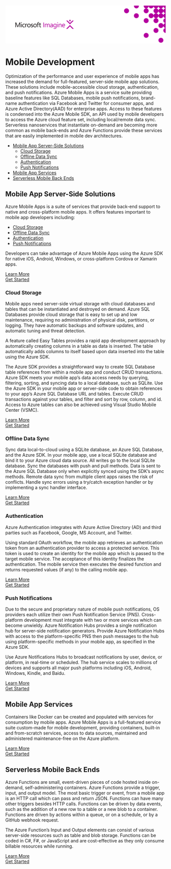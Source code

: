 ![](media/image1.png)

# Mobile Development

Optimization of the performance and user experience of mobile apps has
increased the demand for full-featured, server-side mobile app
solutions. These solutions include mobile-accessible cloud storage,
authentication, and push notifications. Azure Mobile Apps is a service
suite providing baseline features like SQL Databases, mobile push
notifications, brand-name authentication via Facebook and Twitter for
consumer apps, and Azure Active Directory(AAD) for enterprise apps.
Access to these features is condensed into the Azure Mobile SDK, an API
used by mobile developers to access the Azure cloud feature set,
including local/remote data sync. Serverless nanoservices that
instantiate on-demand are becoming more common as mobile back-ends and
Azure Functions provide these services that are easily implemented in
mobile dev architectures.

- [Mobile App Server-Side Solutions](#mobile-app-server-side-solutions)  
    - [Cloud Storage](#cloud-storage)  
    - [Offline Data Sync](#offline-data-sync)  
    - [Authentication](#authentication)  
    - [Push Notifications](#push-notifications)  
- [Mobile App Services](#mobile-app-services)
- [Serverless Mobile Back Ends](#serverless-mobile-back-ends)

## Mobile App Server-Side Solutions

Azure Mobile Apps is a suite of services that provide back-end support
to native and cross-platform mobile apps. It offers features important
to mobile app developers including:

-   [Cloud Storage](#cloud-storage)  
-   [Offline Data Sync](#offline-data-sync)  
-   [Authentication](#authentication)  
-   [Push Notifications](#push-notifications)  

Developers can take advantage of Azure Mobile Apps using the Azure SDK
for native iOS, Android, Windows, or cross-platform Cordova or Xamarin
apps.

[Learn More](https://docs.microsoft.com/en-us/azure/app-service-mobile/app-service-mobile-value-prop)  
[Get Started](https://docs.microsoft.com/en-us/azure/app-service-mobile/app-service-mobile-xamarin-forms-get-started-offline-data)  


### Cloud Storage

Mobile apps need server-side virtual storage with cloud databases and
tables that can be instantiated and destroyed on demand. Azure SQL
Databases provide cloud storage that is easy to set up and low
maintenance, requiring no administration of physical disk, partitions,
or logging. They have automatic backups and software updates, and
automatic tuning and threat detection.

A feature called Easy Tables provides a rapid app development approach
by automatically creating columns in a table as data is inserted. The
table automatically adds columns to itself based upon data inserted into
the table using the Azure SDK.

The Azure SDK provides a straightforward way to create SQL Database
table references from within a mobile app and conduct CRUD transactions.
Azure SDK meets your mobile app’s data access needs by querying,
filtering, sorting, and syncing data to a local database, such as
SQLite. Use the Azure SDK in your mobile app or server-side code to
obtain references to your app’s Azure SQL Database URL and tables.
Execute CRUD transactions against your tables, and filter and sort by
row, column, and id. Access to Azure tables can also be achieved using
Visual Studio Mobile Center (VSMC).

[Learn More](https://docs.microsoft.com/en-us/azure/sql-database/)  
[Get Started](https://docs.microsoft.com/en-us/azure/sql-database/sql-database-get-started-portal)  

### Offline Data Sync

Sync data local-to-cloud using a SQLite database, an Azure SQL Database,
and the Azure SDK. In your mobile app, use a local SQLite database and
bind it to your Azure cloud data source. All writes go to the local
SQLite database. Sync the databases with push and pull methods. Data is
sent to the Azure SQL Database only when explicitly synced using the
SDK’s async methods. Remote data sync from multiple client apps raises
the risk of conflicts. Handle sync errors using a try/catch exception
handler or by implementing a sync handler interface.

[Learn More](https://docs.microsoft.com/en-us/azure/app-service-mobile/app-service-mobile-offline-data-sync)  
[Get Started](https://docs.microsoft.com/en-us/azure/app-service-mobile/app-service-mobile-xamarin-forms-get-started-offline-data)

### Authentication

Azure Authentication integrates with Azure Active Directory (AD) and
third parties such as Facebook, Google, MS Account, and Twitter.

Using standard OAuth workflow, the mobile app retrieves an
authentication token from an authentication provider to access a
protected service. This token is used to create an identity for the
mobile app which is passed to the target mobile service. The acceptance
of this identity finalizes the authentication. The mobile service then
executes the desired function and returns requested values (if any) to
the calling mobile app.

[Learn More](https://docs.microsoft.com/en-us/azure/app-service-mobile/app-service-mobile-auth)  
[Get Started](https://docs.microsoft.com/en-us/azure/app-service-mobile/app-service-mobile-how-to-configure-twitter-authentication)

### Push Notifications

Due to the secure and proprietary nature of mobile push notifications,
OS providers each utilize their own Push Notification Service (PNS).
Cross-platform development must integrate with two or more services
which can become unwieldy. Azure Notification Hubs provides a single
notification hub for server-side notification generators. Provide Azure
Notification Hubs with access to the platform-specific PNS then push
messages to the hub using platform-specific methods in your mobile app,
as specified in the Azure SDK.

Use Azure Notifications Hubs to broadcast notifications by user, device,
or platform, in real-time or scheduled. The hub service scales to
millions of devices and supports all major push platforms including iOS,
Android, Windows, Kindle, and Baidu.

[Learn More](https://docs.microsoft.com/en-us/azure/notification-hubs/notification-hubs-push-notification-overview)  
[Get Started](https://docs.microsoft.com/en-us/azure/notification-hubs/notification-hubs-android-push-notification-google-fcm-get-started)  

## Mobile App Services

Containers like Docker can be created and populated with services for
consumption by mobile apps. Azure Mobile Apps is a full-featured service
suite custom-made for mobile development, providing containers, built-in
and from-scratch services, access to data sources, maintained and
administered maintenance-free on the Azure platform.

[Learn More](https://docs.microsoft.com/en-us/azure/app-service-mobile/app-service-mobile-value-prop)  
[Get Started](https://docs.microsoft.com/en-us/azure/app-service-mobile/app-service-mobile-ios-get-started)

## Serverless Mobile Back Ends

Azure Functions are small, event-driven pieces of code hosted inside
on-demand, self-administering containers. Azure Functions provide a
trigger, input, and output model. The most basic trigger or event, from
a mobile app is an HTTP call which can pass and return JSON. Functions
can have many other triggers besides HTTP calls. Functions can be driven
by data events, such as the addition of a new row to a table or a new
blob to a container. Functions are driven by actions within a queue, or
on a schedule, or by a GitHub webhook request.

The Azure Function’s Input and Output elements can consist of various
server-side resources such as table and blob storage. Functions can be
coded in C\#, F\#, or JavaScript and are cost-effective as they only
consume billable resources while running.

[Learn More](https://docs.microsoft.com/en-us/azure/azure-functions/functions-bindings-mobile-apps)  
[Get Started](https://docs.microsoft.com/en-us/azure/azure-functions/functions-create-first-azure-function)
